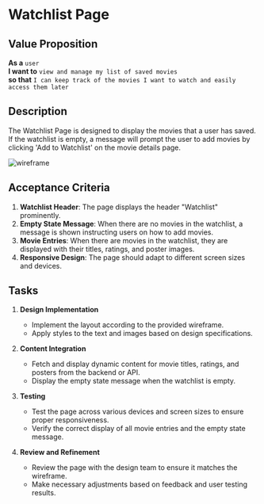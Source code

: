 # Watchlist Page

## Value Proposition

**As a** `user` <br>
**I want to** `view and manage my list of saved movies` <br>
**so that** `I can keep track of the movies I want to watch and easily access them later` <br>

## Description

The Watchlist Page is designed to display the movies that a user has saved. If the watchlist is empty, a message will prompt the user to add movies by clicking 'Add to Watchlist' on the movie details page.

![wireframe](./assets/scribble-watchlist.png)

## Acceptance Criteria

1. **Watchlist Header**: The page displays the header "Watchlist" prominently.
2. **Empty State Message**: When there are no movies in the watchlist, a message is shown instructing users on how to add movies.
3. **Movie Entries**: When there are movies in the watchlist, they are displayed with their titles, ratings, and poster images.
4. **Responsive Design**: The page should adapt to different screen sizes and devices.

## Tasks

1. **Design Implementation**

   - Implement the layout according to the provided wireframe.
   - Apply styles to the text and images based on design specifications.

2. **Content Integration**

   - Fetch and display dynamic content for movie titles, ratings, and posters from the backend or API.
   - Display the empty state message when the watchlist is empty.

3. **Testing**

   - Test the page across various devices and screen sizes to ensure proper responsiveness.
   - Verify the correct display of all movie entries and the empty state message.

4. **Review and Refinement**
   - Review the page with the design team to ensure it matches the wireframe.
   - Make necessary adjustments based on feedback and user testing results.
